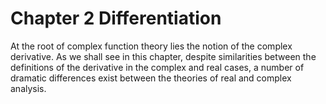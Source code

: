 # Chapter 2 Differentiation

At the root of complex function theory lies the notion of the complex derivative. As we shall see in this chapter, despite similarities between the definitions of the derivative in the complex and real cases, a number of dramatic differences exist between the theories of real and complex analysis. 
